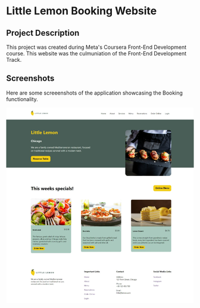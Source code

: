 # Little Lemon Booking Website

## Project Description
This project was created during Meta's Coursera Front-End Development course. This website was the culmuniation of the Front-End Development Track.


## Screenshots
Here are some screeenshots of the application showcasing the Booking functionality.

![little lemon website table booking](/src/images/github-cover.png)


